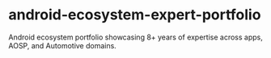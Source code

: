 # android-ecosystem-expert-portfolio
Android ecosystem portfolio showcasing 8+ years of expertise across apps, AOSP, and Automotive domains.
